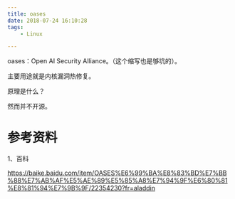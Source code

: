 ```yaml
---
title: oases
date: 2018-07-24 16:10:28
tags:
	- Linux

---
```




oases：Open AI Security Alliance。（这个缩写也是够坑的）。

主要用途就是内核漏洞热修复。

原理是什么？

然而并不开源。



# 参考资料

1、百科

https://baike.baidu.com/item/OASES%E6%99%BA%E8%83%BD%E7%BB%88%E7%AB%AF%E5%AE%89%E5%85%A8%E7%94%9F%E6%80%81%E8%81%94%E7%9B%9F/22354230?fr=aladdin